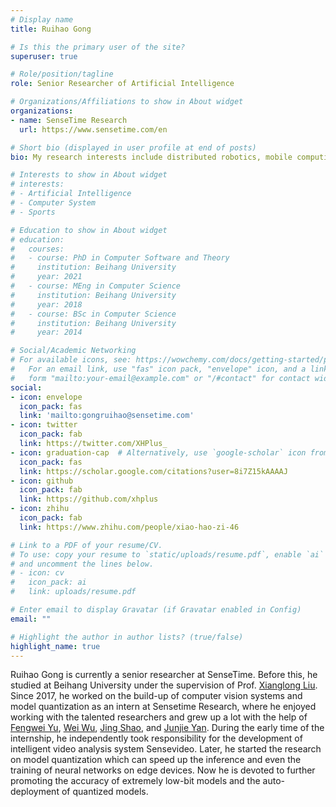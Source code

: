 ```yaml
---
# Display name
title: Ruihao Gong

# Is this the primary user of the site?
superuser: true

# Role/position/tagline
role: Senior Researcher of Artificial Intelligence

# Organizations/Affiliations to show in About widget
organizations:
- name: SenseTime Research
  url: https://www.sensetime.com/en

# Short bio (displayed in user profile at end of posts)
bio: My research interests include distributed robotics, mobile computing and programmable matter.

# Interests to show in About widget
# interests:
# - Artificial Intelligence
# - Computer System
# - Sports

# Education to show in About widget
# education:
#   courses:
#   - course: PhD in Computer Software and Theory
#     institution: Beihang University
#     year: 2021
#   - course: MEng in Computer Science
#     institution: Beihang University
#     year: 2018
#   - course: BSc in Computer Science
#     institution: Beihang University
#     year: 2014

# Social/Academic Networking
# For available icons, see: https://wowchemy.com/docs/getting-started/page-builder/#icons
#   For an email link, use "fas" icon pack, "envelope" icon, and a link in the
#   form "mailto:your-email@example.com" or "/#contact" for contact widget.
social:
- icon: envelope
  icon_pack: fas
  link: 'mailto:gongruihao@sensetime.com'
- icon: twitter
  icon_pack: fab
  link: https://twitter.com/XHPlus_
- icon: graduation-cap  # Alternatively, use `google-scholar` icon from `ai` icon pack
  icon_pack: fas
  link: https://scholar.google.com/citations?user=8i7Z15kAAAAJ
- icon: github
  icon_pack: fab
  link: https://github.com/xhplus
- icon: zhihu
  icon_pack: fab
  link: https://www.zhihu.com/people/xiao-hao-zi-46

# Link to a PDF of your resume/CV.
# To use: copy your resume to `static/uploads/resume.pdf`, enable `ai` icons in `params.toml`, 
# and uncomment the lines below.
# - icon: cv
#   icon_pack: ai
#   link: uploads/resume.pdf

# Enter email to display Gravatar (if Gravatar enabled in Config)
email: ""

# Highlight the author in author lists? (true/false)
highlight_name: true
---
```


Ruihao Gong is currently a senior researcher at SenseTime. Before this, he studied at Beihang University under the supervision of Prof. [Xianglong Liu](http://sites.nlsde.buaa.edu.cn/~xlliu/). Since 2017, he worked on the build-up of computer vision systems and model quantization as an intern at Sensetime Research, where he enjoyed working with the talented researchers and grew up a lot with the help of [Fengwei Yu](http://forwil.xyz/), [Wei Wu](https://wuwei-ai.org/), [Jing Shao](https://amandajshao.github.io/), and [Junjie Yan](https://yan-junjie.github.io/). During the early time of the internship, he independently took responsibility for the development of intelligent video analysis system Sensevideo. Later, he started the research on model quantization which can speed up the inference and even the training of neural networks on edge devices. Now he is devoted to further promoting the accuracy of extremely low-bit models and the auto-deployment of quantized models.

<!-- {{< icon name="download" pack="fas" >}} Download my {{< staticref "uploads/demo_resume.pdf" "newtab" >}}resumé{{< /staticref >}}. -->
